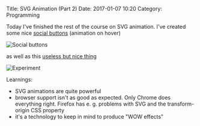 Title: SVG Animation (Part 2)
Date: 2017-01-07 10:20
Category: Programming

Today I've finished the rest of the course on SVG animation. I've created some nice [social buttons](http://codepen.io/ggb/pen/bgdKXW) (animation on hover)

![Social buttons]({filename}/images/social_buttons_animation.gif)

as well as this [useless but nice thing](http://codepen.io/ggb/pen/rjVryP)

![Experiment]({filename}/images/experiment.gif)

Learnings:

* SVG animations are quite powerful
* browser support isn't as good as expected. Only Chrome does everything right. Firefox has e. g. problems with SVG and the transform-origin CSS property
* it's a technology to keep in mind to produce "WOW effects"